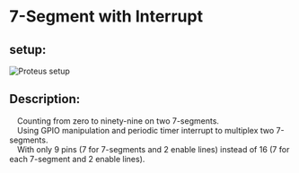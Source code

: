# 7-Segment with Interrupt

## setup:
![Proteus setup](/images/n03_Seven_Seg_Interrupt.png)
## Description:
&emsp;Counting from zero to ninety-nine on two 7-segments.<br />
&emsp;Using GPIO manipulation and periodic timer interrupt to multiplex two 7-segments.<br />
&emsp;With only 9 pins (7 for 7-segments and 2 enable lines) instead of 16 (7 for each 7-segment and 2 enable lines).<br />